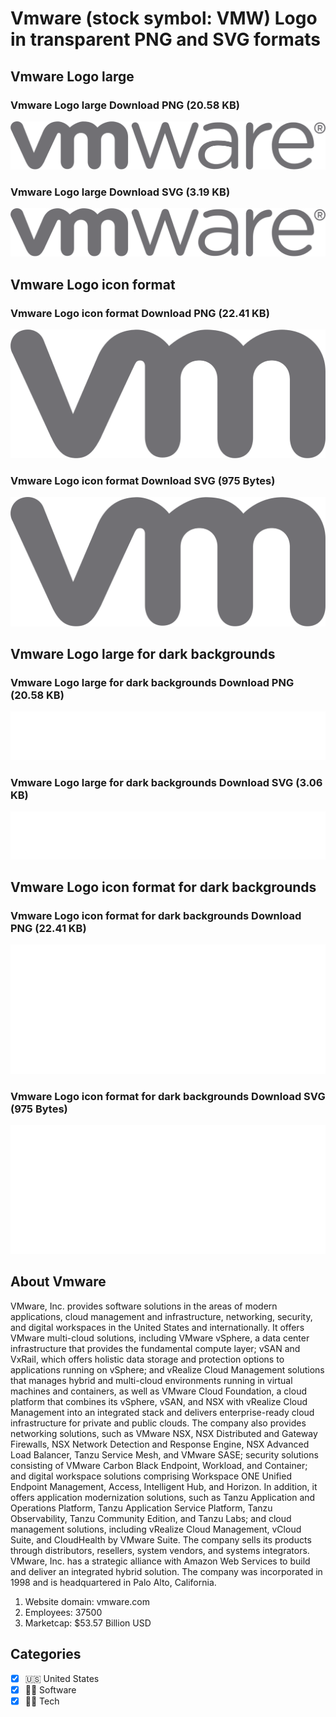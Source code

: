 # Vmware (stock symbol: VMW) Logo in transparent PNG and SVG formats

## Vmware Logo large

### Vmware Logo large Download PNG (20.58 KB)

![Vmware Logo large Download PNG (20.58 KB)](/img/orig/VMW_BIG-d913930b.png)

### Vmware Logo large Download SVG (3.19 KB)

![Vmware Logo large Download SVG (3.19 KB)](/img/orig/VMW_BIG-485891ea.svg)

## Vmware Logo icon format

### Vmware Logo icon format Download PNG (22.41 KB)

![Vmware Logo icon format Download PNG (22.41 KB)](/img/orig/VMW-86d42fcc.png)

### Vmware Logo icon format Download SVG (975 Bytes)

![Vmware Logo icon format Download SVG (975 Bytes)](/img/orig/VMW-81a76bbd.svg)

## Vmware Logo large for dark backgrounds

### Vmware Logo large for dark backgrounds Download PNG (20.58 KB)

![Vmware Logo large for dark backgrounds Download PNG (20.58 KB)](/img/orig/VMW_BIG.D-de339fb7.png)

### Vmware Logo large for dark backgrounds Download SVG (3.06 KB)

![Vmware Logo large for dark backgrounds Download SVG (3.06 KB)](/img/orig/VMW_BIG.D-705d9b80.svg)

## Vmware Logo icon format for dark backgrounds

### Vmware Logo icon format for dark backgrounds Download PNG (22.41 KB)

![Vmware Logo icon format for dark backgrounds Download PNG (22.41 KB)](/img/orig/VMW.D-2db86bb7.png)

### Vmware Logo icon format for dark backgrounds Download SVG (975 Bytes)

![Vmware Logo icon format for dark backgrounds Download SVG (975 Bytes)](/img/orig/VMW.D-89350b5c.svg)

## About Vmware

VMware, Inc. provides software solutions in the areas of modern applications, cloud management and infrastructure, networking, security, and digital workspaces in the United States and internationally. It offers VMware multi-cloud solutions, including VMware vSphere, a data center infrastructure that provides the fundamental compute layer; vSAN and VxRail, which offers holistic data storage and protection options to applications running on vSphere; and vRealize Cloud Management solutions that manages hybrid and multi-cloud environments running in virtual machines and containers, as well as VMware Cloud Foundation, a cloud platform that combines its vSphere, vSAN, and NSX with vRealize Cloud Management into an integrated stack and delivers enterprise-ready cloud infrastructure for private and public clouds. The company also provides networking solutions, such as VMware NSX, NSX Distributed and Gateway Firewalls, NSX Network Detection and Response Engine, NSX Advanced Load Balancer, Tanzu Service Mesh, and VMware SASE; security solutions consisting of VMware Carbon Black Endpoint, Workload, and Container; and digital workspace solutions comprising Workspace ONE Unified Endpoint Management, Access, Intelligent Hub, and Horizon. In addition, it offers application modernization solutions, such as Tanzu Application and Operations Platform, Tanzu Application Service Platform, Tanzu Observability, Tanzu Community Edition, and Tanzu Labs; and cloud management solutions, including vRealize Cloud Management, vCloud Suite, and CloudHealth by VMware Suite. The company sells its products through distributors, resellers, system vendors, and systems integrators. VMware, Inc. has a strategic alliance with Amazon Web Services to build and deliver an integrated hybrid solution. The company was incorporated in 1998 and is headquartered in Palo Alto, California.

1. Website domain: vmware.com
2. Employees: 37500
3. Marketcap: $53.57 Billion USD


## Categories
- [x] 🇺🇸 United States
- [x] 👨‍💻 Software
- [x] 👩‍💻 Tech
